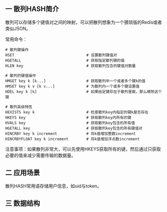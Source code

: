 ## 一 散列HASH简介

散列可以存储多个键值对之间的映射，可以把散列想象为一个猥琐版的Redis或者类似JSON。 

常用命令：
```
# 散列键操作
HSET                                # 设置散列键值对
HGETALL                             # 获取指定散列键的值
HLEN key                            # 获取散列包含的键值对数量

# 散列的键值操作
HMGET key k [k...]                  # 获取散列中一个或者多个键k的值
HMSET key k v [k v...]              # 为散列内一个或多个键设置值
HDEL key k [k]                      # 如果给定键存在于散列里面，那么移除这个键

# 散列高级特性
HEXISTS key k                       # 检查散列key内指定的键k是否存在
HKEYS key                           # 获取散列key内所有的键
HVALS key                           # 获取散列key包含的所有值
HGETALL key                         # 获取散列key包含的所有键值对
HINCRBY key k increment             # 将k值增加整数increment
HINCRBYFLOAT key k increment        # 将k值增加浮点数increment
```

注意事项：如果散列非常大，可以先使用HKEYS获取所有的键，然后通过只获取必要的值来减少需要传输的数据量。

## 二 应用场景

散列HASH常用语存储用户信息，如uid与token。

## 三 数据结构


